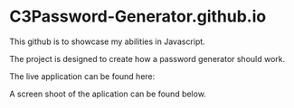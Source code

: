 # C3Password-Generator.github.io

This github is to showcase my abilities in Javascript.

The project is designed to create how a password generator should work.

The live application can be found here:

A screen shoot of the aplication can be found below.

